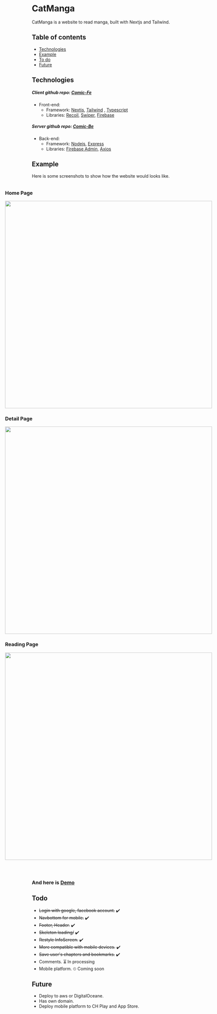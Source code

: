 # CatManga

CatManga is a website to read manga, built with Nextjs and Tailwind.

## Table of contents

- [Technologies](#technologies)
- [Example](#example)
- [To do](#todo)
- [Future](#future)

## Technologies

##### Client github repo: [Comic-Fe](https://github.com/tienminh0218/comic-web-fe)
- Front-end:
  - Framework: [Nextjs](https://github.com/vercel/next.js), [Tailwind](https://github.com/tailwindlabs/tailwindcss)
    , [Typescript](https://github.com/microsoft/TypeScript)
  - Libraries: [Recoil](https://github.com/facebookexperimental/Recoil), [Swiper](https://github.com/nolimits4web/swiper), [Firebase](https://firebase.google.com/)
  
  
##### Server github repo: [Comic-Be](https://github.com/tienminh0218/comic-web-be)
- Back-end:
  - Framework: [Nodejs](https://github.com/nodejs), [Express](https://github.com/expressjs/express)
  - Libraries: [Firebase Admin](https://github.com/firebase/firebase-admin-node), [Axios](https://github.com/axios/axios)



## Example

Here is some screenshots to show how the website would looks like.

<div style="display: flex; align-items: center; flex-direction: column; gap: 1px; margin-bottom: 4rem"}>
  <div>   
    <h3>Home Page</h3>
    <img src="https://b-f12-zpc.zdn.vn/5998205370079757468/6649a7e1a97963273a68.jpg" width="680" />
  </div>
  <div>
    <h3>Detail Page</h3>
  <img src="https://f21-zpc.zdn.vn/1338293053034436095/4f908091890943571a18.jpg" width="680" />
  </div>
  <div>
    <h3>Reading Page</h3>
    <img   src="https://f14.photo.talk.zdn.vn/6853563395780693440/00c5af94a80c62523b1d.jpg" width="680" />
  </div>
</div>


### And here is [Demo](https://catmanga.vercel.app/)

## Todo
- <s>Login with google, facebook account.</s> ✔️
- <s>Navbottom for mobile.</s> ✔️
- <s>Footer, Header.</s> ✔️
- <s>Skeleton loading/</s> ✔️
- <s>Restyle InfoScreen.</s> ✔️
- <s>More compatible with mobile devices.</s>️️ ✔️
- <s>Save user's chapters and bookmarks.</s> ✔️
- <span>Comments.</span> ⏳ In processing
-  <span>Mobile platform.</span> ⏲ Coming soon


## Future

- Deploy to aws or DigitalOceane.
- Has own domain.
- Deploy mobile platform to CH Play and App Store.

